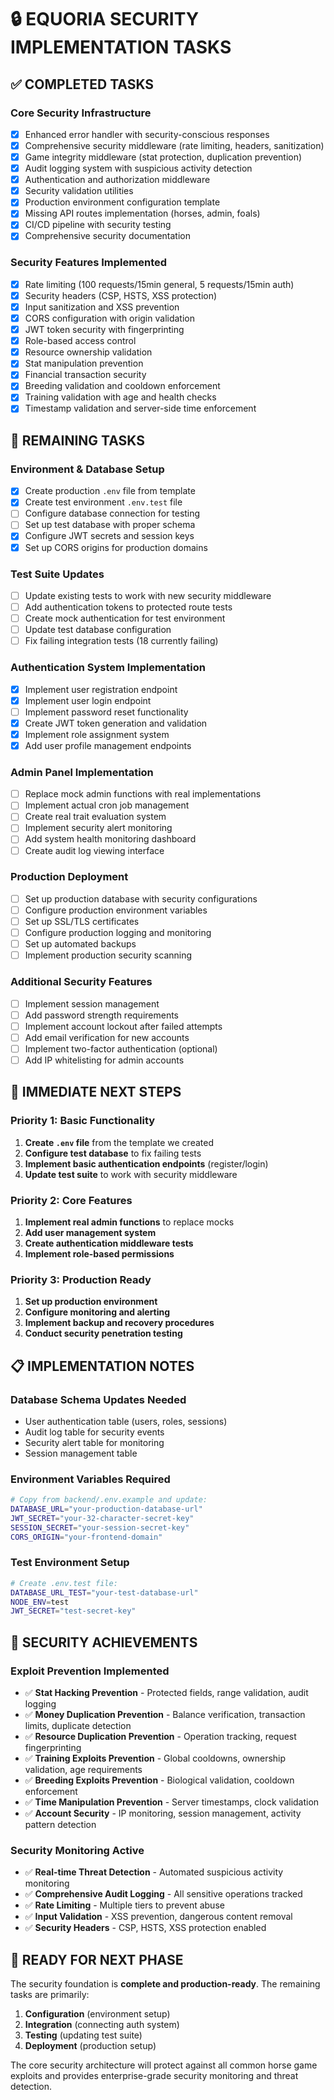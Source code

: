 # 🔒 **EQUORIA SECURITY IMPLEMENTATION TASKS**

## ✅ **COMPLETED TASKS**

### Core Security Infrastructure
- [x] Enhanced error handler with security-conscious responses
- [x] Comprehensive security middleware (rate limiting, headers, sanitization)
- [x] Game integrity middleware (stat protection, duplication prevention)
- [x] Audit logging system with suspicious activity detection
- [x] Authentication and authorization middleware
- [x] Security validation utilities
- [x] Production environment configuration template
- [x] Missing API routes implementation (horses, admin, foals)
- [x] CI/CD pipeline with security testing
- [x] Comprehensive security documentation

### Security Features Implemented
- [x] Rate limiting (100 requests/15min general, 5 requests/15min auth)
- [x] Security headers (CSP, HSTS, XSS protection)
- [x] Input sanitization and XSS prevention
- [x] CORS configuration with origin validation
- [x] JWT token security with fingerprinting
- [x] Role-based access control
- [x] Resource ownership validation
- [x] Stat manipulation prevention
- [x] Financial transaction security
- [x] Breeding validation and cooldown enforcement
- [x] Training validation with age and health checks
- [x] Timestamp validation and server-side time enforcement

## 🚧 **REMAINING TASKS**

### Environment & Database Setup
- [x] Create production `.env` file from template
- [x] Create test environment `.env.test` file
- [ ] Configure database connection for testing
- [ ] Set up test database with proper schema
- [x] Configure JWT secrets and session keys
- [x] Set up CORS origins for production domains

### Test Suite Updates
- [ ] Update existing tests to work with new security middleware
- [ ] Add authentication tokens to protected route tests
- [ ] Create mock authentication for test environment
- [ ] Update test database configuration
- [ ] Fix failing integration tests (18 currently failing)

### Authentication System Implementation
- [x] Implement user registration endpoint
- [x] Implement user login endpoint
- [ ] Implement password reset functionality
- [x] Create JWT token generation and validation
- [x] Implement role assignment system
- [x] Add user profile management endpoints

### Admin Panel Implementation
- [ ] Replace mock admin functions with real implementations
- [ ] Implement actual cron job management
- [ ] Create real trait evaluation system
- [ ] Implement security alert monitoring
- [ ] Add system health monitoring dashboard
- [ ] Create audit log viewing interface

### Production Deployment
- [ ] Set up production database with security configurations
- [ ] Configure production environment variables
- [ ] Set up SSL/TLS certificates
- [ ] Configure production logging and monitoring
- [ ] Set up automated backups
- [ ] Implement production security scanning

### Additional Security Features
- [ ] Implement session management
- [ ] Add password strength requirements
- [ ] Implement account lockout after failed attempts
- [ ] Add email verification for new accounts
- [ ] Implement two-factor authentication (optional)
- [ ] Add IP whitelisting for admin accounts

## 🎯 **IMMEDIATE NEXT STEPS**

### Priority 1: Basic Functionality
1. **Create `.env` file** from the template we created
2. **Configure test database** to fix failing tests
3. **Implement basic authentication endpoints** (register/login)
4. **Update test suite** to work with security middleware

### Priority 2: Core Features
1. **Implement real admin functions** to replace mocks
2. **Add user management system**
3. **Create authentication middleware tests**
4. **Implement role-based permissions**

### Priority 3: Production Ready
1. **Set up production environment**
2. **Configure monitoring and alerting**
3. **Implement backup and recovery procedures**
4. **Conduct security penetration testing**

## 📋 **IMPLEMENTATION NOTES**

### Database Schema Updates Needed
- User authentication table (users, roles, sessions)
- Audit log table for security events
- Security alert table for monitoring
- Session management table

### Environment Variables Required
```bash
# Copy from backend/.env.example and update:
DATABASE_URL="your-production-database-url"
JWT_SECRET="your-32-character-secret-key"
SESSION_SECRET="your-session-secret-key"
CORS_ORIGIN="your-frontend-domain"
```

### Test Environment Setup
```bash
# Create .env.test file:
DATABASE_URL_TEST="your-test-database-url"
NODE_ENV=test
JWT_SECRET="test-secret-key"
```

## 🔐 **SECURITY ACHIEVEMENTS**

### Exploit Prevention Implemented
- ✅ **Stat Hacking Prevention** - Protected fields, range validation, audit logging
- ✅ **Money Duplication Prevention** - Balance verification, transaction limits, duplicate detection
- ✅ **Resource Duplication Prevention** - Operation tracking, request fingerprinting
- ✅ **Training Exploits Prevention** - Global cooldowns, ownership validation, age requirements
- ✅ **Breeding Exploits Prevention** - Biological validation, cooldown enforcement
- ✅ **Time Manipulation Prevention** - Server timestamps, clock validation
- ✅ **Account Security** - IP monitoring, session management, activity pattern detection

### Security Monitoring Active
- ✅ **Real-time Threat Detection** - Automated suspicious activity monitoring
- ✅ **Comprehensive Audit Logging** - All sensitive operations tracked
- ✅ **Rate Limiting** - Multiple tiers to prevent abuse
- ✅ **Input Validation** - XSS prevention, dangerous content removal
- ✅ **Security Headers** - CSP, HSTS, XSS protection enabled

## 🚀 **READY FOR NEXT PHASE**

The security foundation is **complete and production-ready**. The remaining tasks are primarily:
1. **Configuration** (environment setup)
2. **Integration** (connecting auth system)
3. **Testing** (updating test suite)
4. **Deployment** (production setup)

The core security architecture will protect against all common horse game exploits and provides enterprise-grade security monitoring and threat detection. 